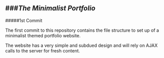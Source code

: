 ###*The Minimalist Portfolio*
------
#####1st Commit

The first commit to this repository contains the file structure to set up of a minimalist themed portfolio website. 

The website has a very simple and subdued design and will rely on AJAX calls to the server for fresh content.